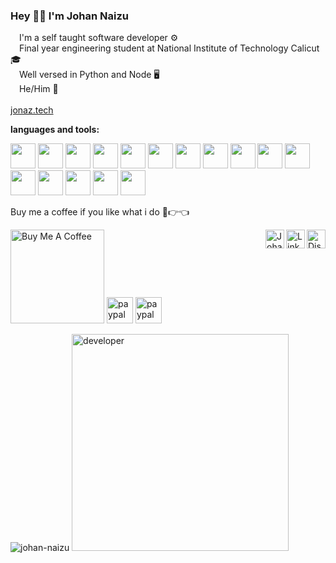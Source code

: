 

### Hey 👋🏻 I'm Johan Naizu

<img src="https://cdn.jonaz.tech/bullets.png" width="10"> I'm a self taught software developer ⚙️
</br>
<img src="https://cdn.jonaz.tech/bullets.png" width="10"> Final year engineering student at National Institute of Technology Calicut 🎓
</br>
<img src="https://cdn.jonaz.tech/bullets.png" width="10"> Well versed in Python and Node 🖥
</br>
<img src="https://cdn.jonaz.tech/bullets.png" width="10"> He/Him 🧬
</br>
</br>
[jonaz.tech](https://jonaz.tech)

**languages and tools:**  
<div id="image" style="vertical-align: bottom;display: table-cell;">
<img height="40" src="https://cdn.jonaz.tech/icon-python.png">
<img height="40" src="https://cdn.jonaz.tech/icon-mysql.png">
<img height="40" src="https://cdn.jonaz.tech/icon-firebase.png">
<img height="40" src="https://cdn.jonaz.tech/icon-pycharm.png">
<img height="40" src="https://cdn.jonaz.tech/icon-aws.png">
<img height="40" src="https://cdn.jonaz.tech/icon-azure.png">
<img height="40" src="https://cdn.jonaz.tech/icon-html.png">
<img height="40" src="https://cdn.jonaz.tech/icon-bootstrap.png">
<img height="40" src="https://cdn.jonaz.tech/icon-vsc.png">
<img height="40" src="https://cdn.jonaz.tech/icon-atom.png">
<img height="40" src="https://cdn.jonaz.tech/icon-cloudfare.png">
<img height="40" src="https://cdn.jonaz.tech/icon-stackoverflow.png">
<img height="40" src="https://cdn.jonaz.tech/icon-ubuntu.png">
<img height="40" src="https://cdn.jonaz.tech/icon-windows.png">
 <img height="40" src="https://cdn.jonaz.tech/icon-docker.png">
 <img height="40" src="https://cdn.jonaz.tech/icon-git.png">
 </div>

Buy me a coffee if you like what i do 🥺👉👈

<a href="https://www.buymeacoffee.com/johan.naizu" target="_blank"><img src="https://cdn.buymeacoffee.com/buttons/v2/default-red.png" alt="Buy Me A Coffee" width="150" ></a>
<a href="https://paypal.me/jnaizu" target="_blank"><img src="https://cdn.jonaz.tech/paypal.png" alt="paypal me" height="42" ></a>
<a href="https://www.patreon.com/johan_naizu" target="_blank"><img src="https://cdn.jonaz.tech/patreon.png" alt="paypal me" height="42" ></a>
<a href="https://discord.com/invite/SqS3kEGu5E" target="_blank">
  <img align="right" alt="Discord" width="30px" src="https://cdn.jonaz.tech/discord.svg" /></a>
<a href="https://www.linkedin.com/in/johan-naizu/" target="_blank">
  <img align="right" alt="LinkedIN" width="30px" src="https://cdn.jonaz.tech/linkedin.svg" /></a>
<a href="https://jonaz.tech" target="_blank">
  <img align="right" alt="Johan" width="30px" src="https://cdn.jonaz.tech/dev1.5k-circle.png" /></a>
</br>


<div id="imageContainer" style="vertical-align: bottom;display: table-cell;">
         <img src="https://github-readme-stats.vercel.app/api?username=johan-naizu&show_icons=true&title_color=00b2df&bg_color=003140&text_color=6be1ff&icon_color=00b2df&count_private=true?v=6" alt="johan-naizu"/>
         <img src="https://cdn.jonaz.tech/code.gif" width="347" alt="developer"/>
 </div>

